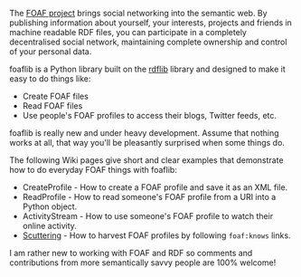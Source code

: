 The [FOAF project](http://www.foaf-project.org/) brings social networking into the semantic web.  By publishing information about yourself, your interests, projects and friends in machine readable RDF files, you can participate in a completely decentralised social network, maintaining complete ownership and control of your personal data.

foaflib is a Python library built on the [rdflib](http://www.rdflib.net/) library and designed to make it easy to do things like:
  * Create FOAF files
  * Read FOAF files
  * Use people's FOAF profiles to access their blogs, Twitter feeds, etc.

foaflib is really new and under heavy development.  Assume that nothing works at all, that way you'll be pleasantly surprised when some things do.

The following Wiki pages give short and clear examples that demonstrate how to do everyday FOAF things with foaflib:
  * CreateProfile - How to create a FOAF profile and save it as an XML file.
  * ReadProfile - How to read someone's FOAF profile from a URI into a Python object.
  * ActivityStream - How to use someone's FOAF profile to watch their online activity.
  * [Scuttering](http://code.google.com/p/foaflib/wiki/Scuttering) - How to harvest FOAF profiles by following `foaf:knows` links.

I am rather new to working with FOAF and RDF so comments and contributions from more semantically savvy people are 100% welcome!